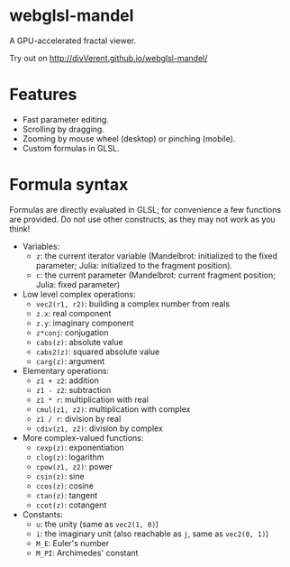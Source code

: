 # webglsl-mandel

A GPU-accelerated fractal viewer.

Try out on http://divVerent.github.io/webglsl-mandel/

# Features

* Fast parameter editing.
* Scrolling by dragging.
* Zooming by mouse wheel (desktop) or pinching (mobile).
* Custom formulas in GLSL.

# Formula syntax

Formulas are directly evaluated in GLSL; for convenience a few functions are
provided. Do not use other constructs, as they may not work as you think!

* Variables:
  * `z`: the current iterator variable (Mandelbrot: initialized to the fixed
    parameter; Julia: initialized to the fragment position).
  * `c`: the current parameter (Mandelbrot: current fragment position; Julia:
    fixed parameter)
* Low level complex operations:
  * `vec2(r1, r2)`: building a complex number from reals
  * `z.x`: real component
  * `z.y`: imaginary component
  * `z*conj`: conjugation
  * `cabs(z)`: absolute value
  * `cabs2(z)`: squared absolute value
  * `carg(z)`: argument
* Elementary operations:
  * `z1 + z2`: addition
  * `z1 - z2`: subtraction
  * `z1 * r`: multiplication with real
  * `cmul(z1, z2)`: multiplication with complex
  * `z1 / r`: division by real
  * `cdiv(z1, z2)`: division by complex
* More complex-valued functions:
  * `cexp(z)`: exponentiation
  * `clog(z)`: logarithm
  * `cpow(z1, z2)`: power
  * `csin(z)`: sine
  * `ccos(z)`: cosine
  * `ctan(z)`: tangent
  * `ccot(z)`: cotangent
* Constants:
  * `u`: the unity (same as `vec2(1, 0)`)
  * `i`: the imaginary unit (also reachable as `j`, same as `vec2(0, 1)`)
  * `M_E`: Euler's number
  * `M_PI`: Archimedes' constant
